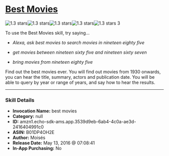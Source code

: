 # [Best Movies](http://alexa.amazon.com/#skills/amzn1.echo-sdk-ams.app.3539d9eb-6ab4-4c0a-ae3d-2416404991c0)
![1.3 stars](../../images/ic_star_black_18dp_1x.png)![1.3 stars](../../images/ic_star_half_black_18dp_1x.png)![1.3 stars](../../images/ic_star_border_black_18dp_1x.png)![1.3 stars](../../images/ic_star_border_black_18dp_1x.png)![1.3 stars](../../images/ic_star_border_black_18dp_1x.png) 3

To use the Best Movies skill, try saying...

* *Alexa, ask best movies to search movies in nineteen eighty five*

* *get movies between nineteen sixty five and nineteen sixty seven*

* *bring movies from nineteen eighty five*

Find out the best movies ever. You will find out movies from 1930 onwards, you can hear the title, summary, actors and publication date. You will be able to query by year or range of years, and say how to hear the results.

***

### Skill Details

* **Invocation Name:** best movies
* **Category:** null
* **ID:** amzn1.echo-sdk-ams.app.3539d9eb-6ab4-4c0a-ae3d-2416404991c0
* **ASIN:** B01DP4OH2E
* **Author:** Moisés
* **Release Date:** May 13, 2016 @ 07:08:41
* **In-App Purchasing:** No

